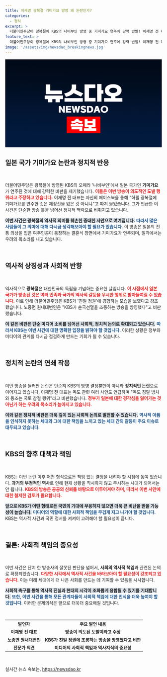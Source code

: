 ```yaml
---
title: 이재명 광복절 기미가요 방영 왜 논란인가?
categories:
  - 정치
excerpt: >
  더불어민주당이 광복절에 KBS의 나비부인 방영 중 기미가요 연주에 강력 반발! 이재명 전 대표는 이를 의도된 도발이라고 비난하며 독도 문제까지 언급, 정치적 파장이 예상된다. 클릭해서 자세한 내용을 확인하세요!
feature_text: >
  더불어민주당이 광복절에 KBS의 나비부인 방영 중 기미가요 연주에 강력 반발! 이재명 전 대표는 이를 의도된 도발이라고 비난하며 독도 문제까지 언급, 정치적 파장이 예상된다. 클릭해서 자세한 내용을 확인하세요!
image: '/assets/img/newsdao_breakingnews.jpg'
---
```


<p><img src="/assets/img/newsdao_breakingnews.jpg" alt="koreaapp 속보" /></p>

<h2 data-ke-size="size26">일본 국가 기미가요 논란과 정치적 반응</h2>

<p data-ke-size="size16">&nbsp;</p>

<p>더불어민주당은 광복절에 방영된 KBS의 오페라 '나비부인'에서 일본 국가인 <b>기미가요</b>가 연주된 것에 대해 강력한 비판을 제기했습니다. <b><span style="color: #ee2323;">이들은 이번 방송이 의도적인 도발 행위라고 주장하고 있습니다.</span></b> 이재명 전 대표는 자신의 페이스북을 통해 "하필 광복절에 기미가요를 연주한 것은 제정신을 잃은 것 아니냐"고 따져 물었습니다. 그가 언급한 이 사건은 단순한 방송 틀을 넘어선 정치적 맥락으로 비춰지고 있습니다.</p>

<p><b><span style="background-color: #21538527;">이번 사건은 광복절의 역사적 의미를 훼손한 중대한 사안으로 여겨집니다.</span></b> <b><span style="color: #1a5490;">따라서 많은 사람들이 그 의미에 대해 다시금 생각해보아야 할 필요가 있습니다.</span></b> 이 방송은 일본의 전통 의상을 입은 여주인공이 등장하는 결혼식 장면에서 기미가요가 연주되며, 일각에서는 우려의 목소리를 내고 있습니다. <p data-ke-size="size16">&nbsp;</p></p>

<h2 data-ke-size="size26">역사적 상징성과 사회적 반향</h2>

<p data-ke-size="size16">&nbsp;</p>

<p>역사적으로 <b>광복절</b>은 대한민국의 독립을 기념하는 중요한 날입니다. <b><span style="color: #ee2323;">이 시점에서 일본 국가가 방송된 것은 여러 민족과 국가의 역사적 갈등을 무시한 행위로 받아들여질 수 있습니다.</span></b> 이로 인해 더불어민주당은 KBS가 '친일 정권'에 경합하는 모습을 보였다고 강조했습니다. 노종면 원내대변인은 "KBS가 순국선열을 조롱하는 방송을 방영했다"고 비판했습니다.</p>

<p><b><span style="background-color: #21538527;">이 같은 비판은 단순 미디어 소비를 넘어선 사회적, 정치적 논의로 확대되고 있습니다.</span></b> <b><span style="color: #1a5490;">따라서 KBS는 이번 사건에 대한 명확한 입장을 밝혀야 할 것입니다.</span></b> 이러한 상황은 정부와 미디어의 관계를 다시금 점검하게 만드는 기회가 될 수 있습니다. <p data-ke-size="size16">&nbsp;</p></p>

<h2 data-ke-size="size26">정치적 논란의 연쇄 작용</h2>

<p data-ke-size="size16">&nbsp;</p>

<p>이번 방송을 둘러싼 논란은 단순히 KBS의 방영 결정뿐만이 아니라 <b>정치적인 논란</b>으로 이어지고 있습니다. 이재명 전 대표는 독도 관련 여러 사안도 언급하며 "독도 침탈 방치와 동조는 국토 참절 행위"라고 비판했습니다. <b><span style="color: #ee2323;">정부가 일본에 대한 경각심을 잃어가는 것 아닌가 하는 우려의 목소리가 높아지고 있습니다.</span></b></p>

<p><b><span style="background-color: #21538527;">이와 같은 정치적 비판은 더욱 깊이 있는 사회적 논의로 발전할 수 있습니다.</span></b> <b><span style="color: #1a5490;">역사적 아픔을 인식하지 못하는 세대와 그에 대한 책임을 느끼고 있는 세대 간의 갈등이 주요 이슈로 대두되고 있습니다.</span></b> <p data-ke-size="size16">&nbsp;</p></p>

<h2 data-ke-size="size26">KBS의 향후 대책과 책임</h2>

<p data-ke-size="size16">&nbsp;</p>

<p>KBS는 이번 논란 이후 어떤 형식으로든 책임 있는 결정을 내려야 할 시점에 놓여 있습니다. <b>과거의 부정적인 역사</b>로 인해 현재 상황을 직시하지 않고 무시하는 시대가 되어서는 안 됩니다. <b><span style="color: #ee2323;">KBS의 방송은 공공의 신뢰를 바탕으로 이루어져야 하며, 따라서 이번 사안에 대한 철저한 검토가 필요합니다.</span></b></p>

<p><b><span style="background-color: #21538527;">앞으로 KBS가 어떤 형태로든 국민의 기대에 부응하지 않으면 더욱 큰 비난을 받을 가능성이 높습니다.</span></b> <b><span style="color: #1a5490;">미디어의 역할에 대한 사회적 책임을 무겁게 지고 나가야 할 것입니다.</span></b> KBS는 역사적 사건과 국민 정서를 켜켜이 고려해야 할 필요성이 큽니다. <p data-ke-size="size16">&nbsp;</p></p>

<h2 data-ke-size="size26">결론: 사회적 책임의 중요성</h2>

<p data-ke-size="size16">&nbsp;</p>

<p>이번 사건은 단지 한 방송사의 잘못된 판단을 넘어서, <b>사회의 역사적 책임</b>과 관련된 논의로 확장되었습니다. <b><span style="color: #ee2323;">다양한 시각에서 역사적 사건을 바라보아야 할 필요성이 강조되고 있습니다.</span></b> 이는 미래 세대에게 더 나은 사회를 만드는 데 기여할 수 있음을 시사합니다.</p>

<p><b><span style="background-color: #21538527;">사회적 촉구를 통해 역사적 진실과 현대의 시각이 조화롭게 융합될 수 있기를 기대합니다.</span></b> <b><span style="color: #1a5490;">또한, 이번 사건을 통해 모든 관계자들이 사회적 책임에 대한 인식을 더욱 높여야 할 것입니다.</span></b> 이러한 문제의식은 앞으로 더욱더 중요해질 것입니다. <p data-ke-size="size16">&nbsp;</p></p>

<table style="width: 100%; border-collapse: collapse;">
<tr>
    <td style="text-align: center; height: 17px;"><b>발언자</b></td>
    <td style="text-align: center; height: 17px;"><b>주요 발언 내용</b></td>
</tr>
<tr>
    <td style="text-align: center; height: 17px;"><b>이재명 전 대표</b></td>
    <td style="text-align: center; height: 17px;"><b>방송이 의도된 도발이라고 주장</b></td>
</tr>
<tr>
    <td style="text-align: center; height: 17px;"><b>노종면 원내대변인</b></td>
    <td style="text-align: center; height: 17px;"><b>KBS가 친일 정권에 조롱하는 방송을 방영했다고 비판</b></td>
</tr>
<tr>
    <td style="text-align: center; height: 17px;"><b>전문가 의견</b></td>
    <td style="text-align: center; height: 17px;"><b>미디어의 사회적 책임과 역사지식의 중요성</b></td>
</tr>
</table>

<p data-ke-size="size16">&nbsp;</p>
실시간 뉴스 속보는, <a href="https://newsdao.kr" rel="dofollow">https://newsdao.kr</a>


